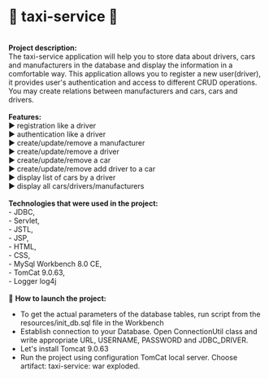 # :oncoming_taxi: **taxi-service** :oncoming_taxi: 
<br/>**Project description:**
<br/>The taxi-service application will help you to store data about drivers, cars and manufacturers in the database and display the information in a comfortable way. This application allows you to register a new user(driver), it provides user's authentication and access to different CRUD operations. You may create relations between manufacturers and cars, cars and drivers.
<br/>
<br/>**Features:**
<br/>:arrow_forward: registration like a driver
<br/>:arrow_forward: authentication like a driver
<br/>:arrow_forward: create/update/remove a manufacturer
<br/>:arrow_forward: create/update/remove a driver
<br/>:arrow_forward: create/update/remove a car
<br/>:arrow_forward: create/update/remove add driver to a car
<br/>:arrow_forward: display list of cars by a driver
<br/>:arrow_forward: display all cars/drivers/manufacturers
<br/>
<br/>**Technologies that were used in the project:**
<br/>- JDBC, 
<br/>- Servlet, 
<br/>- JSTL, 
<br/>- JSP, 
<br/>- HTML, 
<br/>- CSS,
<br/>- MySql Workbench 8.0 CE,
<br/>- TomCat 9.0.63,
<br/>- Logger log4j
<br/>
<br/>:eyes: **How to launch the project:**
- To get the actual parameters of the database tables, run script from the resources/init_db.sql file in the Workbench
- Establish connection to your Database. Open ConnectionUtil class and write appropriate URL, USERNAME, PASSWORD and JDBC_DRIVER.  
- Let's install Tomcat 9.0.63
- Run the project using configuration TomCat local server. Choose artifact: taxi-service: war exploded.
